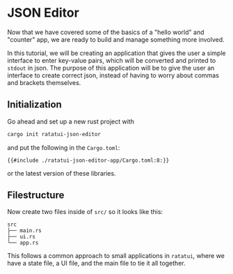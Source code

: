 # JSON Editor

Now that we have covered some of the basics of a "hello world" and "counter" app, we are ready to
build and manage something more involved.

In this tutorial, we will be creating an application that gives the user a simple interface to enter
key-value pairs, which will be converted and printed to `stdout` in json. The purpose of this
application will be to give the user an interface to create correct json, instead of having to worry
about commas and brackets themselves.

## Initialization

Go ahead and set up a new rust project with

```sh
cargo init ratatui-json-editor
```

and put the following in the `Cargo.toml`:

```
{{#include ./ratatui-json-editor-app/Cargo.toml:8:}}
```

or the latest version of these libraries.

## Filestructure

Now create two files inside of `src/` so it looks like this:

```
src
├── main.rs
├── ui.rs
└── app.rs
```

This follows a common approach to small applications in `ratatui`, where we have a state file, a UI
file, and the main file to tie it all together.
